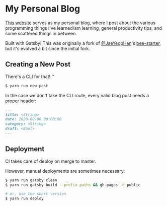 # My Personal Blog

[This website](https://kylieis.online/blog) serves as my personal blog, where I post about the various programming things I've learned/am learning, general productivity tips, and some scattered things in between.

Built with Gatsby! This was originally a fork of [@JaeYeopHan](https://github.com/JaeYeopHan)'s [bee-starter](https://github.com/JaeYeopHan/gatsby-starter-bee), but it's evolved a bit since the initial fork.

## Creating a New Post

There's a CLI for that! ™️

```sh
$ yarn run new-post
```

In the case we don't take the CLI route, every valid blog post needs a proper header:

```md
---
title: <String>
date: 2020-00-00 00:00:00
category: <String>
draft: <Bool>
---
```

## Deployment

CI takes care of deploy on merge to master.

However, manual deployments are sometimes necessary:

```sh
$ yarn run gatsby clean
$ yarn run gatsby build --prefix-paths && gh-pages -d public

# or, use the short version
$ yarn run deploy
```
